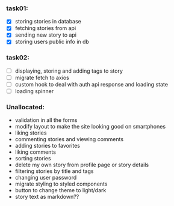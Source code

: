 ### task01:
- [x] storing stories in database
- [x] fetching stories from api 
- [x] sending new story to api
- [x] storing users public info in db

### task02:
- [ ] displaying, storing and adding tags to story
- [ ] migrate fetch to axios
- [ ] custom hook to deal with auth api response and loading state
- [ ] loading spinner

### Unallocated:
* validation in all the forms
* modify layout to make the site looking good on smartphones
* liking stories
* commenting stories and viewing comments
* adding stories to favorites
* liking comments
* sorting stories
* delete my own story from profile page or story details
* filtering stories by title and tags
* changing user password
* migrate styling to styled components
* button to change theme to light/dark
* story text as markdown??